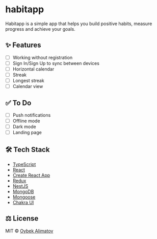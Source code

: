 # habitapp

Habitapp is a simple app that helps you build positive habits, measure progress and achieve your goals.

## ✨ Features

- [ ] Working without registration
- [ ] Sign In/Sign Up to sync between devices
- [ ] Horizontal calendar
- [ ] Streak
- [ ] Longest streak
- [ ] Calendar view

## ✅ To Do

- [ ] Push notifications
- [ ] Offline mode
- [ ] Dark mode
- [ ] Landing page

## 🛠️ Tech Stack

- [TypeScript](https://github.com/Microsoft/TypeScript)
- [React](https://github.com/facebook/react)
- [Create React App](https://github.com/facebook/create-react-app)
- [Redux](https://github.com/reduxjs/react-redux)
- [NestJS](https://github.com/nestjs/nest)
- [MongoDB](https://github.com/mongodb/mongo)
- [Mongoose](https://github.com/Automattic/mongoose)
- [Chakra UI](https://github.com/chakra-ui/chakra-ui)

## ⚖️ License

MIT © [Oybek Alimatov](https://github.com/oybekalimat)
